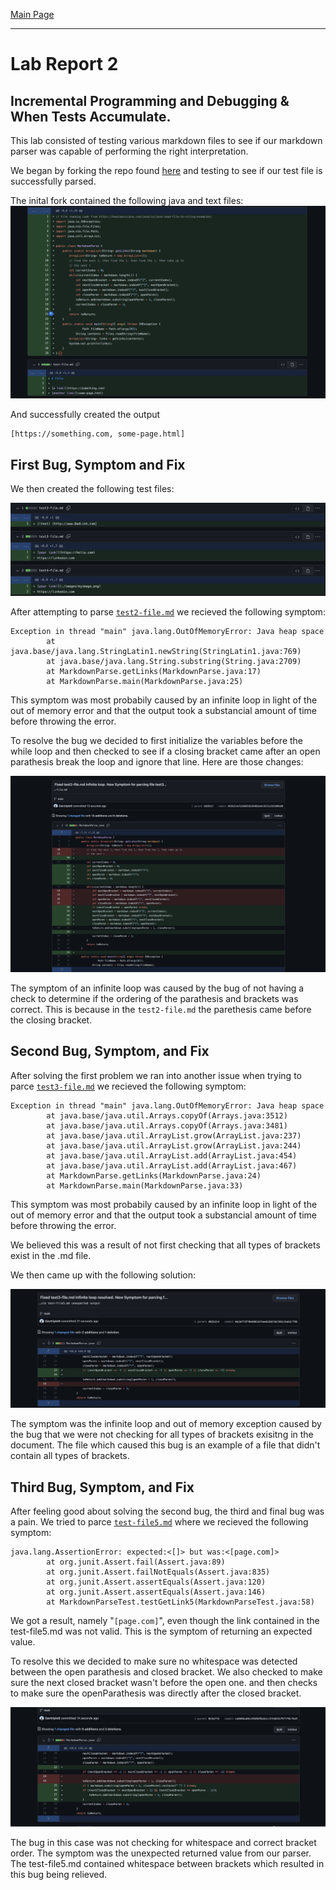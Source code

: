 [Main Page](https://empire-penguin.github.io/empire-penguin/)

***

Lab Report 2
============

Incremental Programming and Debugging & When Tests Accumulate. 
------------------------------------

This lab consisted of testing various markdown files to see if our
markdown parser was capable of performing the right interpretation. 

We began by forking the repo found [here](https://github.com/ucsd-cse15l-w22/markdown-parse) and testing to see if our 
test file is successfully parsed.

The inital fork contained the following java and text files:
![testfiles](./images/inital.png)

And successfully created the output 
```
[https://something.com, some-page.html]
```

First Bug, Symptom and Fix
------------------------------------

We then created the following test files:

![testfiles](./images/test-files.png)

After attempting to parse [`test2-file.md`](https://github.com/empire-penguin/markdown-parse/blob/ea4c83fbd96a476233b95048aa12cb38e3113395/test2-file.md) we recieved the following symptom:
```
Exception in thread "main" java.lang.OutOfMemoryError: Java heap space
        at java.base/java.lang.StringLatin1.newString(StringLatin1.java:769)
        at java.base/java.lang.String.substring(String.java:2709)
        at MarkdownParse.getLinks(MarkdownParse.java:17)
        at MarkdownParse.main(MarkdownParse.java:25)
```

This symptom was most probabily caused by an infinite loop in light of the out of memory error and 
that the output took a substancial amount of time before throwing the error.


To resolve the bug we decided to first initialize the variables before the while loop
and then checked to see if a closing bracket came after an open parathesis break the loop and
ignore that line. Here are those changes:

![first-fix](./images/first-fix.png)

The symptom of an infinite loop was caused by the bug of not having a check to determine if the 
ordering of the parathesis and brackets was correct. This is because in the `test2-file.md` the
parethesis came before the closing bracket.


Second Bug, Symptom, and Fix
------------------------------------

After solving the first problem we ran into another issue when trying to parce [`test3-file.md`](https://github.com/empire-penguin/markdown-parse/blob/main/test3-file.md) we recieved the following symptom:

```
Exception in thread "main" java.lang.OutOfMemoryError: Java heap space
        at java.base/java.util.Arrays.copyOf(Arrays.java:3512)
        at java.base/java.util.Arrays.copyOf(Arrays.java:3481)
        at java.base/java.util.ArrayList.grow(ArrayList.java:237)
        at java.base/java.util.ArrayList.grow(ArrayList.java:244)
        at java.base/java.util.ArrayList.add(ArrayList.java:454)
        at java.base/java.util.ArrayList.add(ArrayList.java:467)
        at MarkdownParse.getLinks(MarkdownParse.java:24)
        at MarkdownParse.main(MarkdownParse.java:33)
```
This symptom was most probabily caused by an infinite loop in light of the out of memory error and 
that the output took a substancial amount of time before throwing the error.

We believed this was a result of not first checking that all types of brackets exist in the .md file.

We then came up with the following solution:

![second-fix](./images/second-fix.png)

The symptom was the infinite loop and out of memory exception caused by the bug that we were not checking for all types of 
brackets exisitng in the document. The file which caused this bug is an example of a file that didn't contain all types of brackets.


Third Bug, Symptom, and Fix
------------------------------------

After feeling good about solving the second bug, the third and final bug was a pain. We tried to parce [`test-file5.md`](https://github.com/empire-penguin/markdown-parse/blob/main/test-file5.md) where we recieved the following symptom:

```
java.lang.AssertionError: expected:<[]> but was:<[page.com]>
        at org.junit.Assert.fail(Assert.java:89)
        at org.junit.Assert.failNotEquals(Assert.java:835)
        at org.junit.Assert.assertEquals(Assert.java:120)
        at org.junit.Assert.assertEquals(Assert.java:146)
        at MarkdownParseTest.testGetLink5(MarkdownParseTest.java:58)
```

We got a result, namely "`[page.com]`", even though the link contained in the test-file5.md was not valid. This is the symptom of returning an 
expected value.

To resolve this we decided to make sure no whitespace was detected between the open parathesis and closed bracket. We also checked to make sure
the next closed bracket wasn't before the open one. and then checks to make sure the openParathesis was directly after the closed bracket.

![third-fix](./images/third-fix.png)

The bug in this case was not checking for whitespace and correct bracket order. The symptom was the unexpected returned value from our parser. The 
test-file5.md contained whitespace between brackets which resulted in this bug being relieved.